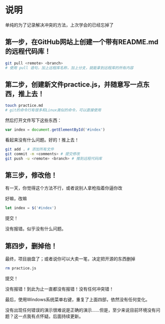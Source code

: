 # 说明
单纯的为了记录解决冲突的方法，上次学会的已经忘掉了

## 第一步，在GitHub网站上创建一个带有README.md的远程代码库！
```bash
git pull <remote> <branch>
# 使用 pull 语句，加上远程库名称，加上分支，就能拿到远程库的所有内容
```

## 第二步，创建新文件practice.js，并随意写一点东西，推上去！
```bash
touch practice.md
# git的命令行有很多和Linux类似的命令，可以直接使用
```

然后打开文件写下这些东西：

```javascript
var index = document.getElementById('#index')
```

看起来没有什么问题。好的！推上去！

```bash
git add . # 添加所有文件
git commit -m <comments> # 提交修改
git push -u <remote> <branch> # 推到远程代码库
```

## 第三步，修改他！
有一天，你觉得这个方法不行，或者说别人拿枪指着你逼你改

好嘛，改嘛

```javascript
let index = $('#index')
```

提交！

没有报错。似乎没有什么问题。

## 第四步，删掉他！
最终，项目崩盘了；或者说你可以大卖一笔，决定把开源的东西删掉

```bash
rm practice.js
```

提交！

没有报错！到此为止一直都没有报错！没有任何冲突错！

最后，使用Windows系统菜单右键，重复了上面四部，依然没有任何变化。

没有出现任何错误的演示很难说是正确的演示……但是，至少来说目前环境没有问题？这一点我有点怀疑。后面持续更新。